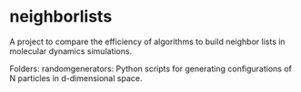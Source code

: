 # neighborlists
A project to compare the efficiency of algorithms to build neighbor lists in molecular dynamics simulations.

Folders:
randomgenerators: Python scripts for generating configurations of N particles in d-dimensional space.
